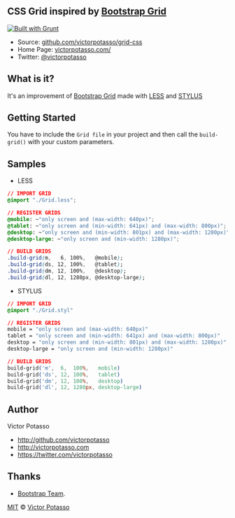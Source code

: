 ## CSS Grid inspired by [Bootstrap Grid](https://github.com/twbs/bootstrap/blob/master/less/grid.less)
[![Built with Grunt](https://cdn.gruntjs.com/builtwith.png)](http://gruntjs.com/)

* Source: [github.com/victorpotasso/grid-css](https://github.com/victorpotasso/grid-css)
* Home Page: [victorpotasso.com/](http://www.victorpotasso.com)
* Twitter: [@victorpotasso](https://twitter.com/victorpotasso)

What is it?
-----------
It's an improvement of [Bootstrap Grid](https://github.com/twbs/bootstrap/blob/master/less/grid.less) made with [LESS](http://lesscss.org/) and [STYLUS](http://learnboost.github.io/stylus/)

Getting Started
---------------

You have to include the `Grid file` in your project and then call the `build-grid()` with your custom parameters.

Samples
-------

- LESS

```css
// IMPORT GRID
@import "./Grid.less";

// REGISTER GRIDS
@mobile: ~"only screen and (max-width: 640px)";
@tablet: ~"only screen and (min-width: 641px) and (max-width: 800px)";
@desktop: ~"only screen and (min-width: 801px) and (max-width: 1280px)";
@desktop-large: ~"only screen and (min-width: 1280px)";

// BUILD GRIDS
.build-grid(m,   6, 100%,   @mobile);
.build-grid(ds, 12, 100%,   @tablet);
.build-grid(dm, 12, 100%,   @desktop);
.build-grid(dl, 12, 1280px, @desktop-large);
```
- STYLUS

```css
// IMPORT GRID
@import "./Grid.styl"

// REGISTER GRIDS
mobile = "only screen and (max-width: 640px)"
tablet = "only screen and (min-width: 641px) and (max-width: 800px)"
desktop = "only screen and (min-width: 801px) and (max-width: 1280px)"
desktop-large = "only screen and (min-width: 1280px)"

// BUILD GRIDS
build-grid('m',  6,  100%,   mobile)
build-grid('ds', 12, 100%,   tablet)
build-grid('dm', 12, 100%,   desktop)
build-grid('dl', 12, 1280px, desktop-large)
```
Author
------
Victor Potasso

+ http://github.com/victorpotasso
+ http://victorpotasso.com
+ https://twitter.com/victorpotasso

Thanks
------
+ [Bootstrap Team](https://github.com/twbs/bootstrap).

[MIT](http://opensource.org/licenses/MIT) © [Victor Potasso](http://victorpotasso.com)
